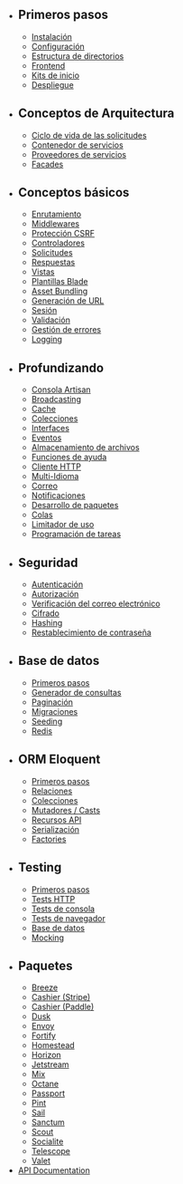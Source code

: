 - ## Primeros pasos
  - [Instalación](/docs/{{version}}/installation)
  - [Configuración](/docs/{{version}}/configuration)
  - [Estructura de directorios](/docs/{{version}}/structure)
  - [Frontend](/docs/{{version}}/frontend)
  - [Kits de inicio](/docs/{{version}}/starter-kits)
  - [Despliegue](/docs/{{version}}/deployment)
- ## Conceptos de Arquitectura
  - [Ciclo de vida de las solicitudes](/docs/{{version}}/lifecycle)
  - [Contenedor de servicios](/docs/{{version}}/container)
  - [Proveedores de servicios](/docs/{{version}}/providers)
  - [Facades](/docs/{{version}}/facades)
- ## Conceptos básicos
  - [Enrutamiento](/docs/{{version}}/routing)
  - [Middlewares](/docs/{{version}}/middleware)
  - [Protección CSRF](/docs/{{version}}/csrf)
  - [Controladores](/docs/{{version}}/controllers)
  - [Solicitudes](/docs/{{version}}/requests)
  - [Respuestas](/docs/{{version}}/responses)
  - [Vistas](/docs/{{version}}/views)
  - [Plantillas Blade](/docs/{{version}}/blade)
  - [Asset Bundling](/docs/{{version}}/vite)
  - [Generación de URL](/docs/{{version}}/urls)
  - [Sesión](/docs/{{version}}/session)
  - [Validación](/docs/{{version}}/validation)
  - [Gestión de errores](/docs/{{version}}/errors)
  - [Logging](/docs/{{version}}/logging)
- ## Profundizando
  - [Consola Artisan](/docs/{{version}}/artisan)
  - [Broadcasting](/docs/{{version}}/broadcasting)
  - [Cache](/docs/{{version}}/cache)
  - [Colecciones](/docs/{{version}}/collections)
  - [Interfaces](/docs/{{version}}/contracts)
  - [Eventos](/docs/{{version}}/events)
  - [Almacenamiento de archivos](/docs/{{version}}/filesystem)
  - [Funciones de ayuda](/docs/{{version}}/helpers)
  - [Cliente HTTP](/docs/{{version}}/http-client)
  - [Multi-Idioma](/docs/{{version}}/localization)
  - [Correo](/docs/{{version}}/mail)
  - [Notificaciones](/docs/{{version}}/notifications)
  - [Desarrollo de paquetes](/docs/{{version}}/packages)
  - [Colas](/docs/{{version}}/queues)
  - [Limitador de uso](/docs/{{version}}/rate-limiting)
  - [Programación de tareas](/docs/{{version}}/scheduling)
- ## Seguridad
  - [Autenticación](/docs/{{version}}/authentication)
  - [Autorización](/docs/{{version}}/authorization)
  - [Verificación del correo electrónico](/docs/{{version}}/verification)
  - [Cifrado](/docs/{{version}}/encryption)
  - [Hashing](/docs/{{version}}/hashing)
  - [Restablecimiento de contraseña](/docs/{{version}}/passwords)
- ## Base de datos
  - [Primeros pasos](/docs/{{version}}/database)
  - [Generador de consultas](/docs/{{version}}/queries)
  - [Paginación](/docs/{{version}}/pagination)
  - [Migraciones](/docs/{{version}}/migrations)
  - [Seeding](/docs/{{version}}/seeding)
  - [Redis](/docs/{{version}}/redis)
- ## ORM Eloquent
  - [Primeros pasos](/docs/{{version}}/eloquent)
  - [Relaciones](/docs/{{version}}/eloquent-relationships)
  - [Colecciones](/docs/{{version}}/eloquent-collections)
  - [Mutadores / Casts](/docs/{{version}}/eloquent-mutators)
  - [Recursos API](/docs/{{version}}/eloquent-resources)
  - [Serialización](/docs/{{version}}/eloquent-serialization)
  - [Factories](/docs/{{version}}/eloquent-factories)
- ## Testing
  - [Primeros pasos](/docs/{{version}}/testing)
  - [Tests HTTP](/docs/{{version}}/http-tests)
  - [Tests de consola](/docs/{{version}}/console-tests)
  - [Tests de navegador](/docs/{{version}}/dusk)
  - [Base de datos](/docs/{{version}}/database-testing)
  - [Mocking](/docs/{{version}}/mocking)
- ## Paquetes
  - [Breeze](/docs/{{version}}/starter-kits#laravel-breeze)
  - [Cashier (Stripe)](/docs/{{version}}/billing)
  - [Cashier (Paddle)](/docs/{{version}}/cashier-paddle)
  - [Dusk](/docs/{{version}}/dusk)
  - [Envoy](/docs/{{version}}/envoy)
  - [Fortify](/docs/{{version}}/fortify)
  - [Homestead](/docs/{{version}}/homestead)
  - [Horizon](/docs/{{version}}/horizon)
  - [Jetstream](https://jetstream.laravel.com)
  - [Mix](/docs/{{version}}/mix)
  - [Octane](/docs/{{version}}/octane)
  - [Passport](/docs/{{version}}/passport)
  - [Pint](/docs/{{version}}/pint)
  - [Sail](/docs/{{version}}/sail)
  - [Sanctum](/docs/{{version}}/sanctum)
  - [Scout](/docs/{{version}}/scout)
  - [Socialite](/docs/{{version}}/socialite)
  - [Telescope](/docs/{{version}}/telescope)
  - [Valet](/docs/{{version}}/valet)
- [API Documentation](https://laravel.com/api/{{version}})
